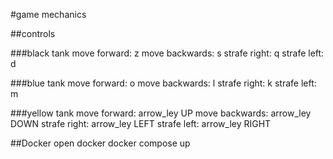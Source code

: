 #game mechanics

##controls

###black tank
move forward:   z
move backwards: s
strafe right:   q
strafe left:    d

###blue tank
move forward:   o
move backwards: l
strafe right:   k
strafe left:    m

###yellow tank
move forward:   arrow_ley UP
move backwards: arrow_ley DOWN
strafe right:   arrow_ley LEFT
strafe left:    arrow_ley RIGHT


##Docker
open docker
docker compose up
